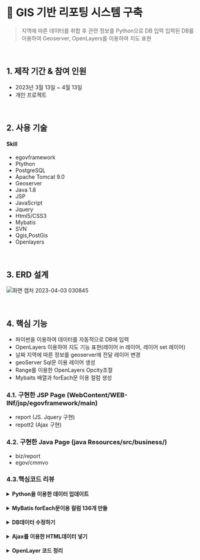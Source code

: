 # :pushpin: GIS 기반 리포팅 시스템 구축

> 지역에 따른 데이터를 취합 후 관련 정보를 Python으로 DB 입력
> 입력된 DB를 이용하여 Geoserver, OpenLayers를 이용하여 지도 표현

</br>

## 1. 제작 기간 & 참여 인원
- 2023년 3월 13일 ~ 4월 13일
- 개인 프로젝트

</br>

## 2. 사용 기술
#### Skill 
  - egovframework
  - Ptython
  - PostgreSQL
  - Apache Tomcat 9.0
  - Geoserver
  - Java 1.8
  - JSP
  - JavaScript
  - Jquery
  - Html5/CSS3
  - Mybatis
  - SVN
  - Qgis,PostGis
  - Openlayers

</br>

## 3. ERD 설계
![화면 캡처 2023-04-03 030845](https://user-images.githubusercontent.com/116694081/230062766-98945dd6-643c-4f55-9fd8-bb254f5b26d8.png)

</br>
  
## 4. 핵심 기능
- 파이썬을 이용하여 데이터를  자동적으로 DB에 입력
- OpenLayers 이용하여 지도 기능 표현(레이어 in 레이어, 레이어 set 레이어)
- 날짜 지역에 따른 정보를 geoserver에 전달 레이어 변경
- geoServer Sql문 이용 레이어 생성
- Range를 이용한 OpenLayers Opcity조절
- Mybaits 배열과 forEach문 이용 컬럼 생성

### 4.1. 구현한 JSP Page (WebContent/WEB-INf/jsp/egovframework/main)
- report  (JS. Jquery 구현)
- repott2 (Ajax 구현)

### 4.2. 구현한 Java Page (java Resources/src/business/)
- biz/report
- egov/cmmvo

### 4.3.핵심코드 리뷰
<details>
<summary><b>Python을 이용한 데이터 업데이트</b></summary>
<div markdown="1">
  
##### 4.2.1 폴더에 있는 폴더와, 파일명을 이용하여 데이터 입력(파일에 있는 날짜로 데이터넣기)
![Python폴더에서폴더이름숫자](https://user-images.githubusercontent.com/116694081/230078147-10c15244-7a54-4705-b6c8-390531a3a0b9.png)

</div>
</details>

</br>

<details>
<summary><b>MyBatis forEach문이용 컬럼 136개 만들</b></summary>
<div markdown="1">
  
##### 4.2.2 MyBatis에 파라미터 배열로 넘기기
![배열로파라미터 넘기고](https://user-images.githubusercontent.com/116694081/230078262-bafc0650-0ac5-45ea-976f-24782837e86b.png)

##### 4.2.2 MyBatis의 forEach문 이용 컬럼 136개 만들기
![MyBatis136개 컬럼구현(배열받기)](https://user-images.githubusercontent.com/116694081/230077902-c5fc88d0-5966-44a2-be6b-53826c8b1a2c.png)
  
</div>
</details>

</br>

<details>
<summary><b>DB데이터 수정하기</b></summary>
<div markdown="1">
  
##### 4.2.3 Controller에서 데이터가 있을 경우와 없을 경우 데이터 구분하여 각 방식에 맞게 데이터 수정
![데이터없을경우있을경우구분](https://user-images.githubusercontent.com/116694081/230078230-a35effe9-5d11-46c3-ba03-bec1d3905e2b.png)
 
</div>
</details>

</br>

<details>
<summary><b>Ajax를 이용한 HTML데이터 넣기</b></summary>
<div markdown="1">
  
##### 4.2.4 Ajax데이터 if와 each문 이용하여 모든 데이터 넣기 
![if문과 each문을 이용 Ajax값넣기](https://user-images.githubusercontent.com/116694081/230077842-ae6d14c9-661d-4153-8668-a5aac2b53555.png)

</div>
</details>

</br>








<details>
<summary><b>OpenLayer 코드 정리</b></summary>
<div markdown="1">
  
##### 4.2.5 2중배열과 forEach문을 이용하여 OpenLayer여러개 만들기 
![2중배열을이용한forEach문으로 지도만들기](https://user-images.githubusercontent.com/116694081/230077712-32431ca7-03b2-447c-916d-cec7bd8ef77c.png)

##### 4.2.5 Range를 이용하여 OpenLayers Opacity조절
![Range이용한Opacity조절](https://user-images.githubusercontent.com/116694081/230078195-45b31077-b014-4513-9cf6-bb44054b1171.png)

##### 4.2.5 OpenLayers 만들기 (레이어 in 레이어)
![삭제할 쪽지 배열로 받고 한번에 삭제하기](https://user-images.githubusercontent.com/116694081/230015949-a682e3d7-5c55-472c-be31-c52d13357eb4.png)

##### 4.2.5 OpenLayers 만들기 (레이어 set 레이어)
![OpenLayers레이어에 레이어겹치기](https://user-images.githubusercontent.com/116694081/230077971-bfe6333f-ffce-4a41-917a-7a110c2ad607.png)
  
</div>
</details>

</br>
